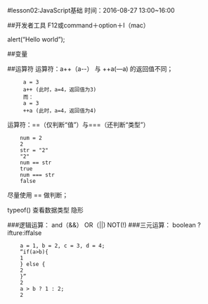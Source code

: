 #lesson02:JavaScript基础
时间：2016-08-27 13:00~16:00

##开发者工具
F12或command＋option＋I（mac）

alert(“Hello world”);

##变量

##运算符
运算符：a++（a--） 与 ++a(—a) 的返回值不同；
```
     a = 3
     a++ (此时，a=4，返回值为3)
     而：
     a = 3
     ++a (此时，a=4，返回值为4)
```
运算符：==（仅判断“值”）与===（还判断“类型”）
```
    num = 2
    2
    str = "2"
    "2"
    num == str
    true
    num === str
    false
```
尽量使用 == 做判断；

typeof() 查看数据类型
隐形

###逻辑运算：
  and（&&）
  OR（||)
  NOT(!)
###三元运算：
  boolean ? ifture:iffalse
```
    a = 1, b = 2, c = 3, d = 4;
    “if(a>b){
    1
    } else {
    2
    }”
    2
    a > b ? 1 : 2;
    2    
```
